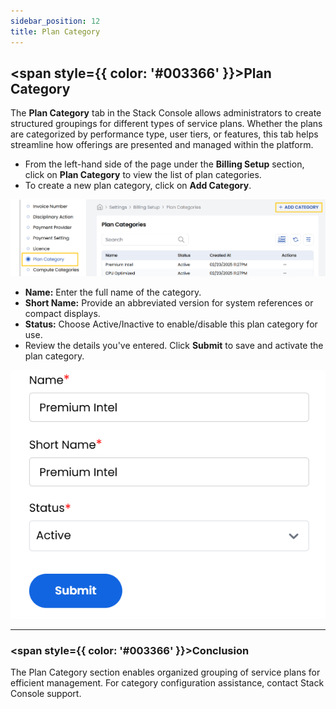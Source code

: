 ```yaml
---
sidebar_position: 12
title: Plan Category
---
```


## <span style={{ color: '#003366' }}>Plan Category</span>

The **Plan Category** tab in the Stack Console allows administrators to create structured groupings for different types of service plans. Whether the plans are categorized by performance type, user tiers, or features, this tab helps streamline how offerings are presented and managed within the platform.

- From the left-hand side of the page under the **Billing Setup** section, click on **Plan Category** to view the list of plan categories.
- To create a new plan category, click on **Add Category**.

![Plan Category Dashboard](images/pc_1.png)

- **Name:** Enter the full name of the category.
- **Short Name:** Provide an abbreviated version for system references or compact displays.
- **Status:** Choose Active/Inactive to enable/disable this plan category for use.
- Review the details you've entered. Click **Submit** to save and activate the plan category.

![Create Plan Category](images/pc_2.png)

----------

### <span style={{ color: '#003366' }}>Conclusion</span>
The Plan Category section enables organized grouping of service plans for efficient management. For category configuration assistance, contact Stack Console support.